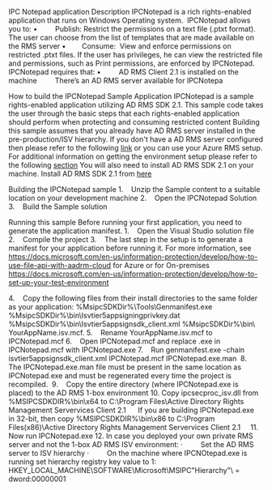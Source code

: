IPC Notepad application
Description
IPCNotepad is a rich rights-enabled application that runs on Windows Operating system.  IPCNotepad allows you to: 
	•         Publish: Restrict the permissions on a text file (.ptxt format). The user can choose from the list of templates that are made available on the RMS server
	•        Consume:  View and enforce permissions on restricted .ptxt files. If the user has privileges, he can view the restricted file and permissions, such as Print permissions, are enforced by IPCNotepad.
IPCNotepad requires that:
	•         AD RMS Client 2.1 is installed on the machine
        There’s an AD RMS server available for IPCNotepa

How to build the IPCNotepad Sample Application
IPCNotepad is a sample rights-enabled application utilizing AD RMS SDK 2.1.
This sample code takes the user through the basic steps that each rights-enabled application should perform when protecting and consuming
restricted content
Building this sample assumes that you already have AD RMS server installed in the pre-production/ISV hierarchy.
If you don't have a AD RMS server configured then please refer to the following [link](https://docs.microsoft.com/en-us/information-protection/develop/how-to-install-and-configure-an-rms-server) or you can use your Azure RMS setup.
For additional information on getting the environment setup please refer to the following [section](https://docs.microsoft.com/en-us/information-protection/develop/getting-started-with-ad-rms-2-0)
You will also need to install AD RMS SDK 2.1 on your machine. Install AD RMS SDK 2.1 from [here ](http://https://www.microsoft.com/en-us/download/details.aspx?id=38397)

Building the IPCNotepad sample
	1.    Unzip the Sample content to a suitable location on your development machine
	2.    Open the IPCNotepad Solution
	3.    Build the Sample solution

Running this sample
Before running your first application, you need to generate the application manifest.
1.    Open the Visual Studio solution file
2.    Compile the project
3.    The last step in the setup is to generate a manifest for your application before running it. For more information, see https://docs.microsoft.com/en-us/information-protection/develop/how-to-use-file-api-with-aadrm-cloud for Azure or for On-premises https://docs.microsoft.com/en-us/information-protection/develop/how-to-set-up-your-test-environment

4.    Copy the following files from their install directories to the same folder as your application:
	%MsipcSDKDir%\Tools\Genmanifest.exe 
	%MsipcSDKDir%\bin\Isvtier5appsigningprivkey.dat
	%MsipcSDKDir%\bin\Isvtier5appsignsdk_client.xml
	%MsipcSDKDir%\bin\ YourAppName.isv.mcf. 
5.    Rename YourAppName.isv.mcf to IPCNotepad.mcf
6.    Open IPCNotepad.mcf and replace <yourappname>.exe in IPCNotepad.mcf with IPCNotepad.exe
7.    Run genmanifest.exe -chain isvtier5appsignsdk_client.xml IPCNotepad.mcf IPCNotepad.exe.man 
8.    The IPCNotepad.exe.man file must be present in the same location as IPCNotepad.exe and must be regenerated every time the project is recompiled. 
9.    Copy the entire directory (where IPCNotepad.exe is placed) to the AD RMS 1-box environment
10. Copy ipcsecproc_isv.dll from %MSIPCSDKDIR%\bin\x64 to C:\Program Files\Active Directory Rights Management Servervices Client 2.1
     If you are building IPCNotepad.exe in 32-bit, then copy %MSIPCSDKDIR%\bin\x86 to C:\Program Files(x86)\Active Directory Rights Management Servervices Client 2.1  
  
11. Now run IPCNotepad.exe
12. In case you deployed your own private RMS server and not the 1-box AD RMS ISV environment:
		·         Set the AD RMS server to ISV hierarchy
		·         On the machine where IPCNOtepad.exe is running set hierarchy registry key value to 1:
                  HKEY_LOCAL_MACHINE\SOFTWARE\Microsoft\MSIPC\"Hierarchy"\ = dword:00000001









